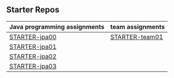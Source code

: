## Starter Repos

| Java programming assignments | team assignments|
|------------------------------|-----------------|
| [STARTER-jpa00](https://github.com/ucsb-cs156-s24/STARTER-jpa00) | [STARTER-team01](https://github.com/ucsb-cs156-s24/STARTER-team01)
| [STARTER-jpa01](https://github.com/ucsb-cs156-s24/STARTER-jpa01) | |
| [STARTER-jpa02](https://github.com/ucsb-cs156-s24/STARTER-jpa02) | |
| [STARTER-jpa03](https://github.com/ucsb-cs156-s24/STARTER-jpa03) | |
